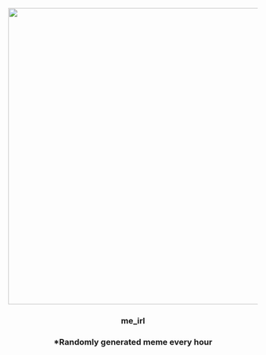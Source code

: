 <p align="center">
        <img src="https://i.redd.it/mlmviz0lv8z81.jpg" width="600" height="600">
        </p>
        <h3 align="center">me_irl</h3>
        <h3 align="center">*Randomly generated meme every hour</h3>
    